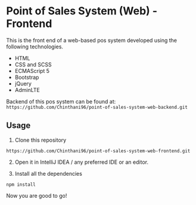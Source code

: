 # Point of Sales System (Web) - Frontend

This is the front end of a web-based pos system developed using the following technologies.
* HTML
* CSS and SCSS
* ECMAScript 5
* Bootstrap
* jQuery
* AdminLTE

Backend of this pos system can be found at: `https://github.com/Chinthani96/point-of-sales-system-web-backend.git`

## Usage

1. Clone this repository

`https://github.com/Chinthani96/point-of-sales-system-web-frontend.git`

2. Open it in IntelliJ IDEA / any preferred IDE or an editor.

3. Install all the dependencies

`npm install`

Now you are good to go!
